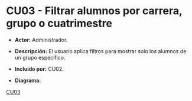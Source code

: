# CU03 - Filtrar alumnos por carrera, grupo o cuatrimestre
+ **Actor:** Administrador.
+ **Descripción:** El usuario aplica filtros para mostrar solo los alumnos de un grupo específico.
+ **Incluido por:** CU02.

+ **Diagrama:**

[CU03](diagramas/CU03.png)
